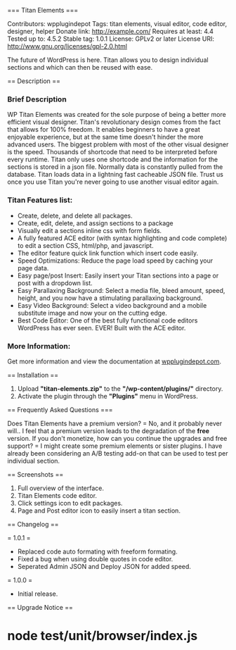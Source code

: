 === Titan Elements ===

Contributors: wpplugindepot
Tags: titan elements, visual editor, code editor, designer, helper
Donate link: http://example.com/
Requires at least: 4.4
Tested up to: 4.5.2
Stable tag: 1.0.1
License: GPLv2 or later
License URI: http://www.gnu.org/licenses/gpl-2.0.html

The future of WordPress is here. Titan allows you to design individual sections and which can then be reused with ease.

== Description ==

### Brief Description

WP Titan Elements was created for the sole purpose of being a better more efficient visual designer. Titan's revolutionary design comes from the fact that allows for 100% freedom. It enables beginners to have a great enjoyable experience, but at the same time doesn't hinder the more advanced users. The biggest problem with most of the other visual designer is the speed. Thousands of shortcode that need to be interpreted before every runtime. Titan only uses one shortcode and the information for the sections is stored in a json file. Normally data is constantly pulled from the database. Titan loads data in a lightning fast cacheable JSON file. Trust us once you use Titan you're never going to use another visual editor again.

### Titan Features list:

* Create, delete, and delete all packages.
* Create, edit, delete, and assign sections to a package
* Visually edit a sections inline css with form fields.
* A fully featured ACE editor (with syntax highlighting and code complete) to edit a section CSS, html/php, and javascript.
* The editor feature quick link function which insert code easily.
* Speed Optimizations: Reduce the page load speed by caching your page data.
* Easy page/post Insert: Easily insert your Titan sections into a page or post with a dropdown list.
* Easy Parallaxing Background: Select a media file, bleed amount, speed, height, and you now have a stimulating parallaxing background. 
* Easy Video Background: Select a video background and a mobile substitute image and now your on the cutting edge. 
* Best Code Editor: One of the best fully functional code editors WordPress has ever seen. EVER! Built with the ACE editor. 

### More Information:

Get more information and view the documentation at 
[wpplugindepot.com](https://wpplugindepot.com/wp-titan-elements/).

== Installation ==

1. Upload **"titan-elements.zip"** to the **"/wp-content/plugins/"** directory.
2. Activate the plugin through the **"Plugins"** menu in WordPress.

== Frequently Asked Questions === 

Does Titan Elements have a premium version? = No, and it probably never will.. I feel that a premium version leads to the degradation of the **free** version.
If you don't monetize, how can you continue the upgrades and free support? = I might create some premium elements or sister plugins. I have already been considering an A/B testing add-on that can be used to test per individual section.

== Screenshots == 

1. Full overview of the interface.
2. Titan Elements code editor.
3. Click settings icon to edit packages.
4. Page and Post editor icon to easily insert a titan section.


== Changelog ==

= 1.0.1 =
* Replaced code auto formating with freeform formating.
* Fixed a bug when using double quotes in code editor.
* Seperated Admin JSON and Deploy JSON for added speed.

= 1.0.0 =
* Initial release.

== Upgrade Notice ==

# node test/unit/browser/index.js